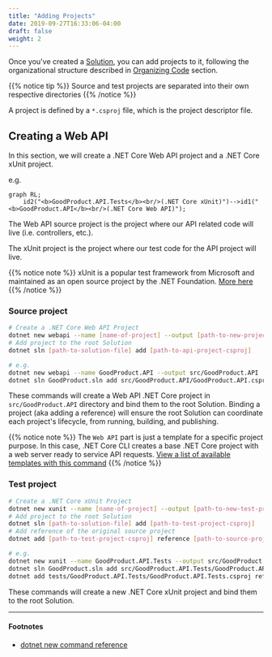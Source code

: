 ```yaml
---
title: "Adding Projects"
date: 2019-09-27T16:33:06-04:00
draft: false
weight: 2
---
```


Once you've created a [Solution](/creating-a-solution/starting-from-scratch), you can add projects to it, 
following the organizational structure described in [Organizing Code](/getting-started/organizing-code) section.

{{% notice tip %}}
Source and test projects are separated into their own respective directories
{{% /notice %}}

A project is defined by a `*.csproj` file, which is the project descriptor file.

## Creating a Web API

In this section, we will create a .NET Core Web API project and a .NET Core xUnit project. 

e.g.
```mermaid
graph RL;
    id2("<b>GoodProduct.API.Tests</b><br/>(.NET Core xUnit)")-->id1("<b>GoodProduct.API</b><br/>(.NET Core Web API)");
```
The Web API source project is the project where our API related code will live (i.e. controllers, etc.). 

The xUnit project is the project where our test code for the API project will live.

{{% notice note %}}
xUnit is a popular test framework from Microsoft and maintained as an open source project by the .NET Foundation. 
[More here](https://xunit.net/)
{{% /notice %}}

### Source project

```bash
# Create a .NET Core Web API Project
dotnet new webapi --name [name-of-project] --output [path-to-new-project-on-file-system]
# Add project to the root Solution
dotnet sln [path-to-solution-file] add [path-to-api-project-csproj]

# e.g.
dotnet new webapi --name GoodProduct.API --output src/GoodProduct.API
dotnet sln GoodProduct.sln add src/GoodProduct.API/GoodProduct.API.csproj
```

These commands will create a Web API .NET Core project in `src/GoodProduct.API` directory and bind them
to the root Solution. Binding a project (aka adding a reference) will ensure the root Solution can coordinate
each project's lifecycle, from running, building, and publishing.

{{% notice note %}}
The `Web API` part is just a template for a specific project purpose. In this case, .NET Core CLI creates a base
.NET Core project with a web server ready to service API requests. 
[View a list of available templates with this command](/using-the-cli/#viewing-list-of-templates)
{{% /notice %}}

### Test project

```bash
# Create a .NET Core xUnit Project
dotnet new xunit --name [name-of-project] --output [path-to-new-test-project-on-file-system]
# Add project to the root Solution
dotnet sln [path-to-solution-file] add [path-to-test-project-csproj]
# Add reference of the original source project
dotnet add [path-to-test-project-csproj] reference [path-to-source-project-csproj]

# e.g.
dotnet new xunit --name GoodProduct.API.Tests --output src/GoodProduct.API.Tests
dotnet sln GoodProduct.sln add src/GoodProduct.API.Tests/GoodProduct.API.Tests.csproj
dotnet add tests/GoodProduct.API.Tests/GoodProduct.API.Tests.csproj reference src/GoodProduct.API/GoodProduct.API.csproj

```

These commands will create a new .NET Core xUnit project and bind them to the root Solution.

---

#### Footnotes

- [dotnet new command reference](https://docs.microsoft.com/en-us/dotnet/core/tools/dotnet-new)
